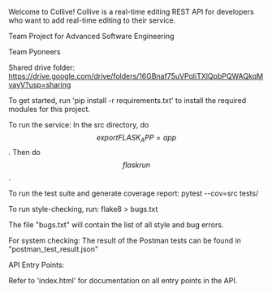 Welcome to Collive! Collive is a real-time editing REST API for developers who want to add real-time editing to their service. 

Team Project for Advanced Software Engineering

Team Pyoneers

Shared drive folder:
https://drive.google.com/drive/folders/16GBnaf75uVPqliTXlQpbPQWAQkqMvayV?usp=sharing

To get started, run 'pip install -r requirements.txt' to install the required modules for this project.

To run the service:
In the src directory, do $$ export FLASK_APP=app $$. Then do $$ flask run $$. 

To run the test suite and generate coverage report:
pytest --cov=src tests/

To run style-checking, run:
flake8 > bugs.txt

The file "bugs.txt" will contain the list of all style and bug errors.

For system checking:
The result of the Postman tests can be found in "postman_test_result.json"

API Entry Points:

Refer to 'index.html' for documentation on all entry points in the API.
